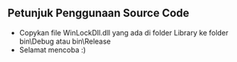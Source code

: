 ## Petunjuk Penggunaan Source Code

* Copykan file WinLockDll.dll yang ada di folder Library ke folder bin\Debug atau bin\Release
* Selamat mencoba :)